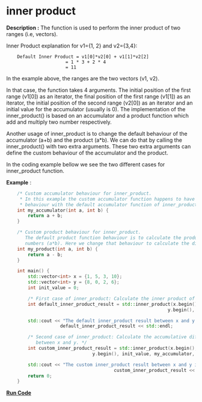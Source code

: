 # inner product

**Description :** The function is used to perform the inner product of two ranges (i.e, vectors).

Inner Product explanation for v1={1, 2} and v2={3,4}:

        Default Inner Product = v1[0]*v2[0] + v1[1]*v2[2]
		                  = 1 * 3 + 2 * 4
		                  = 11

In the example above, the ranges are the two vectors (v1, v2).

In that case, the function takes 4 arguments. The initial position of the first range (v1[0]) as an iterator, the final position of the first range (v1[1]) as an iterator, the initial position of the second range (v2[0]) as an iterator and an initial value for the accumulator (usually is 0). The implementation of the inner_product() is based on an accumulator and a product function which add and multiply two number respectively.

Another usage of inner_product is to change the default behaviour of the accumulator (a+b) and the product (a*b). We can do that by calling the inner_product() with two extra arguments. These two extra arguments can define the custom behaviour of the accumulator and the product.

In the coding example bellow we see the two different cases for inner_product function.

**Example** :
```cpp
    /* Custom accumulator behaviour for inner_product.
     * In this example the custom accumulator function happens to have the same
     * behaviour with the default accumulator function of inner_product. */
    int my_accumulator(int a, int b) {
        return a + b;
    }

    /* Custom product behaviour for inner_product.
       The default product function behaviour is to calculate the product of two
       numbers (a*b). Here we change that behaviour to calculate the difference. */
    int my_product(int a, int b) {
        return a - b;
    }

    int main() {
        std::vector<int> x = {1, 5, 3, 10};
        std::vector<int> y = {8, 0, 2, 6};
        int init_value = 0;

        /* First case of inner_product: Calculate the inner product of x and y */
        int default_inner_product_result = std::inner_product(x.begin(), x.end(),
                                                            y.begin(), init_value);

        std::cout << "The default inner_product result between x and y is: " <<
                    default_inner_product_result << std::endl;

        /* Second case of inner_product: Calculate the accumulative difference
           between x and y. */
        int custom_inner_product_result = std::inner_product(x.begin(), x.end(),
                                y.begin(), init_value, my_accumulator, my_product);

        std::cout << "The custom inner_product result between x and y is: " <<
                                        custom_inner_product_result << std::endl;
        return 0;
    }
```
**[Run Code](https://rextester.com/DBTRP29560)**
